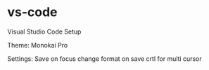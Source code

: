 # vs-code
Visual Studio Code Setup

Theme:
Monokai Pro

Settings:
Save on focus change
format on save
crtl for multi cursor
